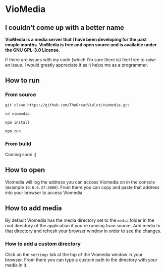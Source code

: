 # VioMedia

## I couldn't come up with a better name

**VioMedia is a media server that I have been developing for the past couple months. VioMedia is free and open source and is available under the GNU GPL-3.0 License.**

If there are issues with my code (which I'm sure there is) feel free to raise an issue. I would greatly appreciate it as it helps me as a programmer.

## How to run

### From source

`git clone https://github.com/TheGreatViolet/viomedia.git`

`cd viomedia`

`npm install`

`npm run`

### From build

Coming soon ;)

## How to open

Viomedia will log the address you can access Viomedia on in the console (example `10.0.0.37:3000`). From there you can copy and paste that address into your browser to access Viomedia

## How to add media

By default Viomedia has the media directory set to the `media` folder in the root directory of the application if you're running from source. Add media to that directory and refresh your browser window in order to see the changes.

### How to add a custom directory

Click on the `settings` tab at the top of the Viomedia window in your browser. From there you can type a custom path to the directory with your media in it.
